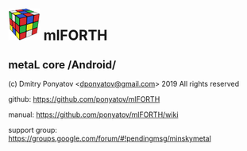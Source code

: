 # ![logo](app/src/main/res/mipmap-mdpi/ic_launcher.png) mlFORTH
## metaL core /Android/

(c) Dmitry Ponyatov <<dponyatov@gmail.com>> 2019 All rights reserved

github: https://github.com/ponyatov/mlFORTH

manual: https://github.com/ponyatov/mlFORTH/wiki

support group: https://groups.google.com/forum/#!pendingmsg/minskymetal
